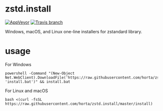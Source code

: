 # zstd.install

[![AppVeyor](https://img.shields.io/appveyor/ci/Horta/zstd-install.svg?style=flat-square&label=windows%20build)](https://ci.appveyor.com/project/Horta/zstd-install) [![Travis branch](https://img.shields.io/travis/horta/zstd.install/master.svg?style=flat-square&label=linux%20%2F%20macos%20build)](https://travis-ci.org/horta/zstd.install)

Windows, macOS, and Linux one-line installers for zstandard library.

# usage

For Windows

```
powershell -Command "(New-Object Net.WebClient).DownloadFile('https://raw.githubusercontent.com/horta/zstd.install/master/install.bat', 'install.bat')" && install.bat
```

For Linux and macOS

```
bash <(curl -fsSL https://raw.githubusercontent.com/horta/zstd.install/master/install)
```
